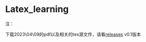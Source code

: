 # Latex_learning

注：

下载2023\04\09的pdf以及相关的tex源文件，请看[releases](https://github.com/HLRJ/Latex_learning/releases) v0.1版本